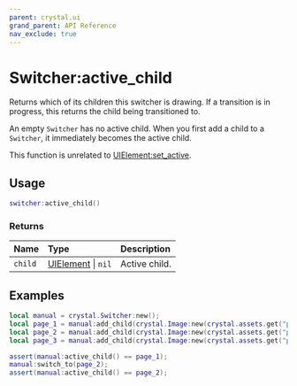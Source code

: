 ```yaml
---
parent: crystal.ui
grand_parent: API Reference
nav_exclude: true
---
```


# Switcher:active_child

Returns which of its children this switcher is drawing. If a transition is in progress, this returns the child being transitioned to.

An empty `Switcher` has no active child. When you first add a child to a `Switcher`, it immediately becomes the active child.

This function is unrelated to [UIElement:set_active](ui_element_set_active).

## Usage

```lua
switcher:active_child()
```

### Returns

| Name    | Type                             | Description   |
| :------ | :------------------------------- | :------------ |
| `child` | [UIElement](ui_element) \| `nil` | Active child. |

## Examples

```lua
local manual = crystal.Switcher:new();
local page_1 = manual:add_child(crystal.Image:new(crystal.assets.get("page_1.png")));
local page_2 = manual:add_child(crystal.Image:new(crystal.assets.get("page_2.png")));
local page_3 = manual:add_child(crystal.Image:new(crystal.assets.get("page_3.png")));

assert(manual:active_child() == page_1);
manual:switch_to(page_2);
assert(manual:active_child() == page_2);
```
